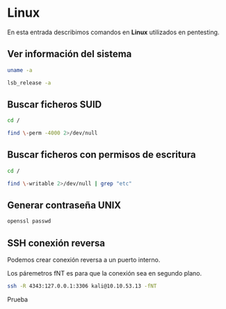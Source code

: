
# Linux

En esta entrada describimos comandos en **Linux** utilizados en pentesting.

## Ver información del sistema

```bash
uname -a
```
```bash
lsb_release -a
```

## Buscar ficheros SUID

```bash
cd /
```

```bash
find \-perm -4000 2>/dev/null
```

## Buscar ficheros con permisos de escritura

```bash
cd /
```

```bash
find \-writable 2>/dev/null | grep "etc"
```

## Generar contraseña UNIX

```bash
openssl passwd
```

## SSH conexión reversa

Podemos crear conexión reversa a un puerto interno.

Los páremetros fNT es para que la conexión sea en segundo plano.

```bash
ssh -R 4343:127.0.0.1:3306 kali@10.10.53.13 -fNT
```

Prueba